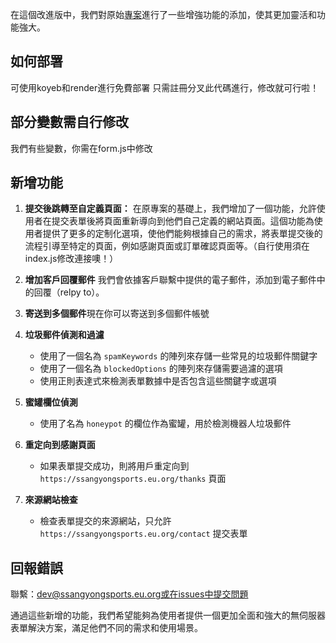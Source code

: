 在這個改進版中，我們對原始[專案](https://github.com/lexoyo/serverless-forms/)進行了一些增強功能的添加，使其更加靈活和功能強大。
## 如何部署
可使用koyeb和render進行免費部署
只需註冊分叉此代碼進行，修改就可行啦！
## 部分變數需自行修改
我們有些變數，你需在form.js中修改
## 新增功能

1. **提交後跳轉至自定義頁面：** 在原專案的基礎上，我們增加了一個功能，允許使用者在提交表單後將頁面重新導向到他們自己定義的網站頁面。這個功能為使用者提供了更多的定制化選項，使他們能夠根據自己的需求，將表單提交後的流程引導至特定的頁面，例如感謝頁面或訂單確認頁面等。（自行使用須在index.js修改連接噢！）

2. **增加客戶回覆郵件** 我們會依據客戶聯繫中提供的電子郵件，添加到電子郵件中的回覆（relpy to）。
3. **寄送到多個郵件**現在你可以寄送到多個郵件帳號

4. **垃圾郵件偵測和過濾**
   - 使用了一個名為 `spamKeywords` 的陣列來存儲一些常見的垃圾郵件關鍵字
   - 使用了一個名為 `blockedOptions` 的陣列來存儲需要過濾的選項
   - 使用正則表達式來檢測表單數據中是否包含這些關鍵字或選項

5. **蜜罐欄位偵測**
   - 使用了名為 `honeypot` 的欄位作為蜜罐，用於檢測機器人垃圾郵件

6. **重定向到感謝頁面**
   - 如果表單提交成功，則將用戶重定向到 `https://ssangyongsports.eu.org/thanks` 頁面

7. **來源網站檢查**
   - 檢查表單提交的來源網站，只允許 `https://ssangyongsports.eu.org/contact` 提交表單

## 回報錯誤
聯繫：dev@ssangyongsports.eu.org或在issues中提交問題

通過這些新增的功能，我們希望能夠為使用者提供一個更加全面和強大的無伺服器表單解決方案，滿足他們不同的需求和使用場景。

